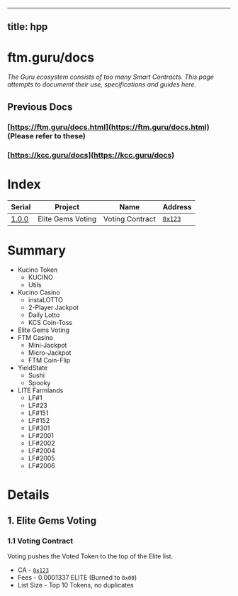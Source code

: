 ----
title: hpp
----


# ftm.guru/docs
_The Guru ecosystem consists of too many Smart Contracts. This page attempts to documemt their use, specifications and guides here._
## Previous Docs
### [https://ftm.guru/docs.html](https://ftm.guru/docs.html) (Please refer to these)
### [https://kcc.guru/docs](https://kcc.guru/docs)

# Index

| Serial | Project | Name | Address |
| --- | --- | --- | --- |
| [1.0.0](#eg) | Elite Gems Voting | Voting Contract | [`0x123`](https://ftmscan/address/) |

# Summary
- Kucino Token
  - KUCINO
  - Utils
- Kucino Casino
  - instaLOTTO
  - 2-Player Jackpot
  - Daily Lotto
  - KCS Coin-Toss
- Elite Gems Voting
- FTM Casino
  - Mini-Jackpot
  - Micro-Jackpot
  - FTM Coin-Flip
- YieldState
  - Sushi
  - Spooky
- LITE Farmlands
  - LF#1
  - LF#23
  - LF#151
  - LF#152
  - LF#301
  - LF#2001
  - LF#2002
  - LF#2004
  - LF#2005
  - LF#2006
 
# Details
## 1. Elite Gems Voting
### 1.1 Voting Contract
Voting pushes the Voted Token to the top of the Elite list.
- CA - [`0x123`](https://ftmscan.com)
- Fees - 0.0001337 ELITE (Burned to `0x00`)
- List Size - Top 10 Tokens, no duplicates
